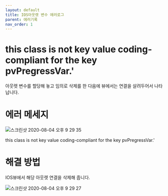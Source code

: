 ```yaml
---
layout: default
title: IOS아웃렛 변수 에러로그
parent: 에러기록
nav_order: 1
---
```


# this class is not key value coding-compliant for the key pvPregressVar.'

아웃렛 변수를 할당해 놓고 임의로 삭제를 한 다음에 뷰에서는 연결을 살려두어서 나타납니다.

# 에러 메세지

![스크린샷 2020-08-04 오후 9 29 35](https://user-images.githubusercontent.com/16849874/89294683-d2503180-d69a-11ea-81d6-0bf83eeec8bc.png)

this class is not key value coding-compliant for the key pvPregressVar.'

# 해결 방법

IOS뷰에서 해당 아웃렛 연결을 삭제해 줍니다.

![스크린샷 2020-08-04 오후 9 29 27](https://user-images.githubusercontent.com/16849874/89294728-ded48a00-d69a-11ea-84f8-3fee33b038a6.png)
